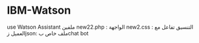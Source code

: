 # IBM-Watson
use Watson Assistant
ملفين 
new22.php : الواجهة 
new2.css : التنسيق 
تفاعل مع العميل زjson: ملف خاص بchat bot 
